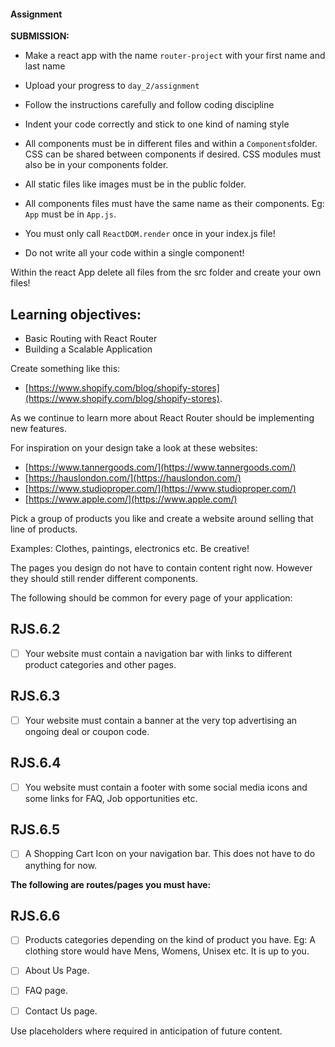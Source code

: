 #### Assignment


**SUBMISSION:**

- Make a react app with the name `router-project` with your first name and last name  
- Upload your progress to `day_2/assignment`


- Follow the instructions carefully and follow coding discipline
- Indent your code correctly and stick to one kind of naming style
- All components must be in different files and within a `Components`folder. CSS can be shared between components if desired. CSS modules must also be in your components folder. 
- All static files like images must be in the public folder.
- All components files must have the same name as their components. Eg: `App` must be in `App.js`.
- You must only call `ReactDOM.render` once in your index.js file! 
- Do not write all your code within a single component!

Within the react App delete all files from the src folder and create your own files!

## Learning objectives:
- Basic Routing with React Router
- Building a Scalable Application

Create something like this:
- [https://www.shopify.com/blog/shopify-stores](https://www.shopify.com/blog/shopify-stores).

As we continue to learn more about React Router should be implementing new features. 

For inspiration on your design take a look at these websites:
-  [https://www.tannergoods.com/](https://www.tannergoods.com/)
- [https://hauslondon.com/](https://hauslondon.com/)
- [https://www.studioproper.com/](https://www.studioproper.com/)
- [https://www.apple.com/](https://www.apple.com/)

Pick a group of products you like and create a website around selling that line of products. 

Examples: Clothes, paintings, electronics etc. Be creative!

The pages you design do not have to contain content right now. However they should still render different components.

The following should be common for every page of your application:

## RJS.6.2
- [ ] Your website must contain a navigation bar with links to different product categories and other pages.

## RJS.6.3
- [ ] Your website must contain a banner at the very top advertising an ongoing deal or coupon code.

## RJS.6.4
- [ ] You website must contain a footer with some social media icons and some links for FAQ, Job opportunities etc.

## RJS.6.5
- [ ] A Shopping Cart Icon on your navigation bar. This does not have to do anything for now.

**The following are routes/pages you must have:**
## RJS.6.6
- [ ] Products categories depending on the kind of product you have. Eg: A clothing store would have Mens, Womens, Unisex etc. It is up to you.
- [ ] About Us Page.
- [ ] FAQ page.
- [ ] Contact Us page.


Use placeholders where required in anticipation of future content. 


